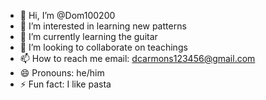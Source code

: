 - 👋 Hi, I’m @Dom100200
- 👀 I’m interested in learning new patterns
- 🌱 I’m currently learning the guitar
- 💞️ I’m looking to collaborate on teachings
- 📫 How to reach me email: dcarmons123456@gmail.com
- 😄 Pronouns:  he/him
- ⚡ Fun fact: I like pasta

<!---
Dom100200/Dom100200 is a ✨ special ✨ repository because its `README.md` (this file) appears on your GitHub profile.
You can click the Preview link to take a look at your changes.
--->
